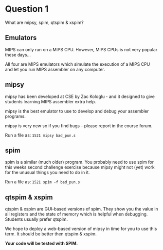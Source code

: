 # Question 1

What are mipsy, spim, qtspim & xspim?

## Emulators

MIPS can only run on a MIPS CPU. However, MIPS CPUs is not very popular these days... 

All four are MIPS emulators which simulate the execution of a MIPS CPU and let you run MIPS assembler on any computer.

## mipsy

mipsy has been developed at CSE by Zac Kologlu - and it designed to give students learning MIPS assembler extra help.

mipsy is the best emulator to use to develop and debug your assembler programs.

mipsy is very new so if you find bugs - please report in the course forum.

Run a file as: `1521 mipsy bad_pun.s`

## spim

spim is a similar (much older) program. You probably need to use spim for this weeks second challenge exercise because mipsy might not (yet) work for the unusual things you need to do in it.

Run a file as: `1521 spim -f bad_pun.s`


## qtspim & xspim

qtspim & xspim are GUI-based versions of spim. They show you the value in all registers and the state of memory which is helpful when debugging. Students usually prefer qtspim.

We hope to deploy a web-based version of mipsy in time for you to use this term. It should be better then qtspim & xspim.

**Your code will be tested with SPIM.**
